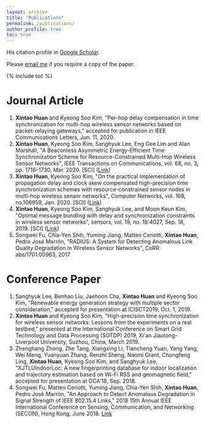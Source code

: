 ```yaml
---
layout: archive
title: "Publications"
permalink: /publications/
author_profile: true
toc: true
---
```

His citation profile in [Google Scholar](https://scholar.google.co.uk/citations?user=3Fmo-eUAAAAJ&hl=en&oi=ao).

Please [email me](mailto:xintao.huan@liverpool.ac.uk) if you require a copy of the paper.

{% include toc %}

# Journal Article

1. **Xintao Huan** and Kyeong Soo Kim, "Per-hop delay compensation in time synchronization for multi-hop wireless sensor networks based on packet-relaying gateways," accepted for publication in IEEE Communications Letters, Jun. 11, 2020.
1. **Xintao Huan**, Kyeong Soo Kim, Sanghyuk Lee, Eng Gee Lim and Alan Marshall, "A Beaconless Asymmetric Energy-Efficient Time Synchronization Scheme for Resource-Constrained Multi-Hop Wireless Sensor Networks", IEEE Transactions on Communications, vol. 68, no. 3, pp. 1716–1730, Mar. 2020. [SCI] ([Link](http://ieeexplore.ieee.org/stamp/stamp.jsp?tp=&arnumber=8935413&isnumber=5497975))
1. **Xintao Huan**, Kyeong Soo Kim, "On the practical implementation of propagation delay and clock skew compensated high-precision time synchronization schemes with resource-constrained sensor nodes in multi-hop wireless sensor networks", Computer Networks, vol. 166, no.106959, Jan. 2020. [SCI] ([Link](https://doi.org/10.1016/j.comnet.2019.106959))
1. **Xintao Huan**, Kyeong Soo Kim, Sanghyuk Lee, and Moon Keun Kim, "Optimal message bundling with delay and synchronization constraints in wireless sensor networks", sensors, vol. 19, no. 18:4027, Sep. 18, 2019. [SCI] ([Link](https://www.mdpi.com/1424-8220/19/18/4027))
1. Songwei Fu, Chia-Yen Shih, Yuming Jiang, Matteo Ceriotti, **Xintao Huan**, Pedro José Marrón, "RADIUS: A System for Detecting Anomalous Link Quality Degradation in Wireless Sensor Networks", CoRR abs/1701.00963, 2017

# Conference Paper
1. Sanghyuk Lee, Benhao Liu, Jaehoon Cha, **Xintao Huan** and Kyeong Soo Kim, "Renewable energy generation strategy with multiple sector consideration," accepted for presentation at ICISCT2019, Oct. 1, 2019.
1. **Xintao Huan** and Kyeong Soo Kim, "High-precision time synchronization for wireless sensor networks: Lessons from the experiments on a real testbed," presented at the International Conference on Smart Grid Technology and Data Processing (SGTDP) 2019, Xi'an Jiaotong-Liverpool University, Suzhou, China, March 2019.
1. Zhenghang Zhong, Zhe Tang, Xiangxing Li, Tiancheng Yuan, Yang Yang, Wei Meng, Yuanyuan Zhang, Renzhi Sheng, Naomi Grant, Chongfeng Ling, **Xintao Huan**, Kyeong Soo Kim, and Sanghyuk Lee, "XJTLUIndoorLoc: A new fingerprinting database for indoor localization and trajectory estimation based on Wi-Fi RSS and geomagnetic field," accepted for presentation at GCA'18, Sep. 2018.
1. Songwei Fu, Matteo Ceriotti, Yuming Jiang, Chia-Yen Shih, **Xintao Huan**, Pedro José Marrón, "An Approach to Detect Anomalous Degradation in Signal Strength of IEEE 802.15.4 Links," 2018 15th Annual IEEE International Conference on Sensing, Communication, and Networking (SECON), Hong Kong, June 2018. [Link](http://ieeexplore.ieee.org/stamp/stamp.jsp?tp=&arnumber=8397126&isnumber=8397083)